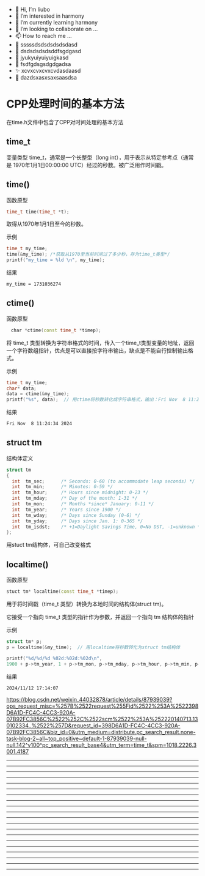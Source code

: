 * 👋 Hi, I’m liubo
* 👀 I’m interested in harmony
* 🌱 I’m currently learning harmony
* 💞️ I’m looking to collaborate on ...
* 📫 How to reach me ...
* 📇 sssssdsdsdsdsdsdasd
* 🎃 dsdsdsdsdsddfsgdgasd
* 🍺 jyukyuiyuiyuigkasd
* 🍥 fsdfgdsgsdgdgadsa
* ✨ xcvxcvxcvxcvdasdaasd
* 🍰 dazdsxasxsaxsaasdsa

# CPP处理时间的基本方法
在time.h文件中包含了CPP对时间处理的基本方法



## time_t

变量类型 time_t，通常是一个长整型（long int），用于表示从特定参考点（通常是 1970年1月1日00:00:00 UTC）经过的秒数。被广泛用作时间戳。



## time()

函数原型

```c++
time_t time(time_t *t);
```

取得从1970年1月1日至今的秒数。



示例

```c++
time_t my_time;
time(&my_time); /*获取从1970至当前时间过了多少秒，存为time_t类型*/
printf("my_time = %ld \n", my_time);
```

结果

```tex
my_time = 1731036274 
```



## ctime()

函数原型

```c++
　char *ctime(const time_t *timep);
```

将 time_t 类型转换为字符串格式的时间，传入一个time_t类型变量的地址，返回一个字符数组指针，优点是可以直接按字符串输出，缺点是不能自行控制输出格式。



示例

```c++
time_t my_time;
char* data;
data = ctime(&my_time);
printf("%s", data);  // 用ctime将秒数转化成字符串格式，输出：Fri Nov  8 11:24:34 2024
```

结果

```tex
Fri Nov  8 11:24:34 2024
```



## struct tm

结构体定义

```c++
struct tm
{ 
  int  tm_sec;  	/* Seconds: 0-60 (to accommodate leap seconds) */
  int  tm_min;  	/* Minutes: 0-59 */
  int  tm_hour; 	/* Hours since midnight: 0-23 */
  int  tm_mday; 	/* Day of the month: 1-31 */
  int  tm_mon;  	/* Months *since* January: 0-11 */
  int  tm_year; 	/* Years since 1900 */
  int  tm_wday; 	/* Days since Sunday (0-6) */
  int  tm_yday; 	/* Days since Jan. 1: 0-365 */
  int  tm_isdst;	/* +1=Daylight Savings Time, 0=No DST, -1=unknown */
};

```

用stuct tm结构体，可自己改变格式





## localtime()

函数原型

```c++
stuct tm* localtime(const time_t *timep);
```

用于将时间戳（time_t 类型）转换为本地时间的结构体(struct tm)。

它接受一个指向 time_t 类型的指针作为参数，并返回一个指向 tm 结构体的指针



示例

```c++
struct tm* p;
p = localtime(&my_time);  // 用localtime将秒数转化为struct tm结构体

printf("%d/%d/%d %02d:%02d:%02d\n",
1900 + p->tm_year, 1 + p->tm_mon, p->tm_mday, p->tm_hour, p->tm_min, p->tm_sec);
```

结果

```tex
2024/11/12 17:14:07
```





























https://blog.csdn.net/weixin_44032878/article/details/87939039?ops_request_misc=%257B%2522request%255Fid%2522%253A%2522398D6A1D-FC4C-4CC3-920A-07B92FC3856C%2522%252C%2522scm%2522%253A%252220140713.130102334..%2522%257D&request_id=398D6A1D-FC4C-4CC3-920A-07B92FC3856C&biz_id=0&utm_medium=distribute.pc_search_result.none-task-blog-2~all~top_positive~default-1-87939039-null-null.142^v100^pc_search_result_base4&utm_term=time_t&spm=1018.2226.3001.4187







---
---
---
---
---
---
---
---
---
---
---
---
---
---
---
---
---
---
---
---
